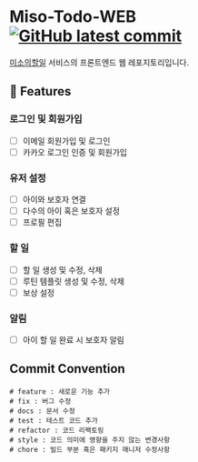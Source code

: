 # Miso-Todo-WEB [![GitHub latest commit](https://img.shields.io/github/last-commit/Miso-Todo/Miso-Todo-WEB)](https://github.com/Miso-Todo/Miso-Todo-WEB/commit)

[미소의할일](https://github.com/Miso-Todo) 서비스의 프론트엔드 웹 레포지토리입니다.

## 🔑 Features

### 로그인 및 회원가입

- [ ] 이메일 회원가입 및 로그인
- [ ] 카카오 로그인 인증 및 회원가입

### 유저 설정

- [ ] 아이와 보호자 연결
- [ ] 다수의 아이 혹은 보호자 설정
- [ ] 프로필 편집

### 할 일

- [ ] 할 일 생성 및 수정, 삭제
- [ ] 루틴 템플릿 생성 및 수정, 삭제
- [ ] 보상 설정

### 알림

- [ ] 아이 할 일 완료 시 보호자 알림

## Commit Convention

```
# feature : 새로운 기능 추가
# fix : 버그 수정
# docs : 문서 수정
# test : 테스트 코드 추가
# refactor : 코드 리팩토링
# style : 코드 의미에 영향을 주지 않는 변경사항
# chore : 빌드 부분 혹은 패키지 매니저 수정사항
```
